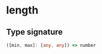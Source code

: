 # length

## Type signature

<!-- prettier-ignore-start -->
```typescript
([min, max]: [any, any]) => number
```
<!-- prettier-ignore-end -->
